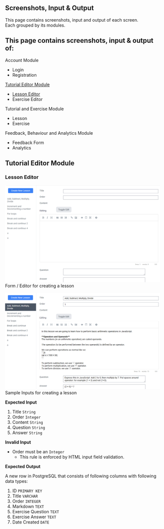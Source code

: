 ## Screenshots, Input & Output
This page contains screenshots, input and output of each screen.\
Each grouped by its modules.

## This page contains screenshots, input & output of:

Account Module

* Login
* Registration

[Tutorial Editor Module](https://github.com/maxosen/codinglab-1/blob/main/documentation/input-output.md#tutorial-editor-module)

* [Lesson Editor](https://github.com/maxosen/codinglab-1/blob/main/documentation/input-output.md#lesson-editor)
* Exercise Editor

Tutorial and Exercise Module

* Lesson
* Exercise

Feedback, Behaviour and Analytics Module

* Feedback Form
* Analytics

## Tutorial Editor Module
### Lesson Editor
![](markdown-images/lesson-editor-screenshot.png)\
Form / Editor for creating a lesson

![](markdown-images/lesson-editor-sample.png)\
Sample Inputs for creating a lesson

**Expected Input**

1. Title `String`
2. Order `Integer`
3. Content `String`
4. Question `String`
5. Answer `String`

**Invalid Input**

* Order must be an `Integer`
    * This rule is enforced by HTML input field validation.

**Expected Output**

A new row in PostgreSQL that consists of following columns with following data types:

1. ID `PRIMARY KEY`
2. Title `VARCHAR`
3. Order `INTEGER`
4. Markdown `TEXT`
5. Exercise Question `TEXT`
6. Exercise Answer `TEXT`
7. Date Created `DATE`


